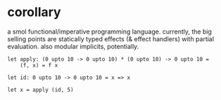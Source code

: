 # corollary

a smol functional/imperative programming language. currently, the big selling
points are statically typed effects (& effect handlers) with partial evaluation.
also modular implicits, potentially.

    let apply: (0 upto 10 -> 0 upto 10) * (0 upto 10) -> 0 upto 10 =
        (f, x) = f x
    
    let id: 0 upto 10 -> 0 upto 10 = x => x

    let x = apply (id, 5)
